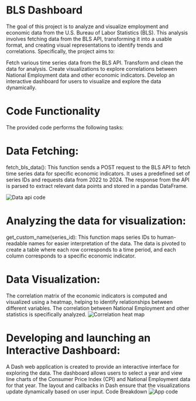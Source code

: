# BLS Dashboard

The goal of this project is to analyze and visualize employment and economic data from the U.S. Bureau of Labor Statistics (BLS). This analysis involves fetching data from the BLS API, transforming it into a usable format, and creating visual representations to identify trends and correlations. Specifically, the project aims to:

Fetch various time series data from the BLS API.
Transform and clean the data for analysis.
Create visualizations to explore correlations between National Employment data and other economic indicators.
Develop an interactive dashboard for users to visualize and explore the data dynamically.


# Code Functionality
The provided code performs the following tasks:

# Data Fetching:

fetch_bls_data(): This function sends a POST request to the BLS API to fetch time series data for specific economic indicators. It uses a predefined set of series IDs and requests data from 2022 to 2024.
The response from the API is parsed to extract relevant data points and stored in a pandas DataFrame.

![Data api code](https://github.com/samipdk/BLS_Dashboard/assets/137905918/29d222ad-6491-4998-ab1c-77b95fd73eac)

# Analyzing the data for visualization:

get_custom_name(series_id): This function maps series IDs to human-readable names for easier interpretation of the data.
The data is pivoted to create a table where each row corresponds to a time period, and each column corresponds to a specific economic indicator.



# Data Visualization:

The correlation matrix of the economic indicators is computed and visualized using a heatmap, helping to identify relationships between different variables.
The correlation between National Employment and other statistics is specifically analyzed.
![Correlation heat map](https://github.com/samipdk/BLS_Dashboard/assets/137905918/298ab9e3-5a81-45cd-a4b4-94b20e2f2e5c)

# Developing and launching an Interactive Dashboard:

A Dash web application is created to provide an interactive interface for exploring the data.
The dashboard allows users to select a year and view line charts of the Consumer Price Index (CPI) and National Employment data for that year.
The layout and callbacks in Dash ensure that the visualizations update dynamically based on user input.
Code Breakdown
![App code](https://github.com/samipdk/BLS_Dashboard/assets/137905918/67675357-30ba-4c43-9183-a76708fdfb3d)
